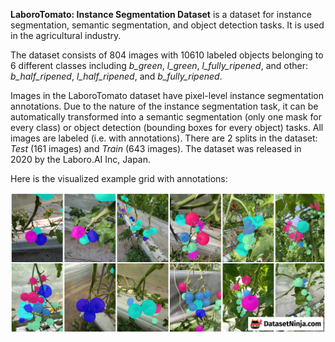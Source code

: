 **LaboroTomato: Instance Segmentation Dataset** is a dataset for instance segmentation, semantic segmentation, and object detection tasks. It is used in the agricultural industry. 

The dataset consists of 804 images with 10610 labeled objects belonging to 6 different classes including *b_green*, *l_green*, *l_fully_ripened*, and other: *b_half_ripened*, *l_half_ripened*, and *b_fully_ripened*.

Images in the LaboroTomato dataset have pixel-level instance segmentation annotations. Due to the nature of the instance segmentation task, it can be automatically transformed into a semantic segmentation (only one mask for every class) or object detection (bounding boxes for every object) tasks. All images are labeled (i.e. with annotations). There are 2 splits in the dataset: *Test* (161 images) and *Train* (643 images). The dataset was released in 2020 by the Laboro.AI Inc, Japan.

Here is the visualized example grid with annotations:

<img src="https://github.com/dataset-ninja/laboro-tomato/raw/main/visualizations/horizontal_grid.png">
